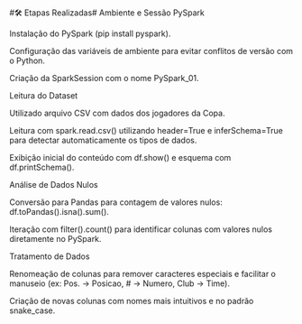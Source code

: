 
#🛠️ Etapas Realizadas#
Ambiente e Sessão PySpark

Instalação do PySpark (pip install pyspark).

Configuração das variáveis de ambiente para evitar conflitos de versão com o Python.

Criação da SparkSession com o nome PySpark_01.

Leitura do Dataset

Utilizado arquivo CSV com dados dos jogadores da Copa.

Leitura com spark.read.csv() utilizando header=True e inferSchema=True para detectar automaticamente os tipos de dados.

Exibição inicial do conteúdo com df.show() e esquema com df.printSchema().

Análise de Dados Nulos

Conversão para Pandas para contagem de valores nulos: df.toPandas().isna().sum().

Iteração com filter().count() para identificar colunas com valores nulos diretamente no PySpark.

Tratamento de Dados

Renomeação de colunas para remover caracteres especiais e facilitar o manuseio (ex: Pos. → Posicao, # → Numero, Club → Time).

Criação de novas colunas com nomes mais intuitivos e no padrão snake_case.
